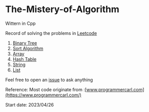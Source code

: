 # The-Mistery-of-Algorithm
Wittern in Cpp

Record of solving the problems in [Leetcode](https://leetcode.cn/problemset/all/)

1. [Binary Tree](https://github.com/Raozey/The-Mistery-of-Algorithm/tree/main/Binary%20tree)
2. [Sort Algorithm](https://github.com/Raozey/The-Mistery-of-Algorithm/tree/main/Sort)
3. [Array](https://github.com/Raozey/The-Mistery-of-Algorithm/tree/main/Array)
4. [Hash Table](https://github.com/Raozey/The-Mistery-of-Algorithm/tree/main/Hash%20table)
5. [String](https://github.com/Raozey/The-Mistery-of-Algorithm/tree/main/String)
6. [List](https://github.com/Raozey/The-Mistery-of-Algorithm/tree/main/List)

Feel free to open an [issue](https://github.com/Raozey/The-Mistery-of-Algorithm/issues/new) to ask anything

Reference:
Most code originate from :[www.programmercarl.com](https://www.programmercarl.com/)



Start date: 2023/04/26
